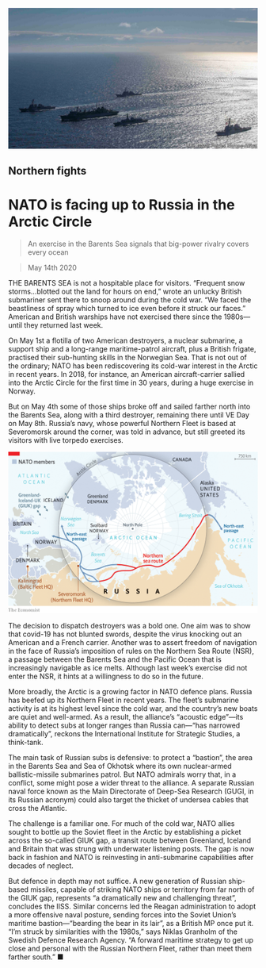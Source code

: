 ![](./images/20200516_EUP501.jpg)

## Northern fights

# NATO is facing up to Russia in the Arctic Circle

> An exercise in the Barents Sea signals that big-power rivalry covers every ocean

> May 14th 2020

THE BARENTS SEA is not a hospitable place for visitors. “Frequent snow storms…blotted out the land for hours on end,” wrote an unlucky British submariner sent there to snoop around during the cold war. “We faced the beastliness of spray which turned to ice even before it struck our faces.” American and British warships have not exercised there since the 1980s—until they returned last week.

On May 1st a flotilla of two American destroyers, a nuclear submarine, a support ship and a long-range maritime-patrol aircraft, plus a British frigate, practised their sub-hunting skills in the Norwegian Sea. That is not out of the ordinary; NATO has been rediscovering its cold-war interest in the Arctic in recent years. In 2018, for instance, an American aircraft-carrier sallied into the Arctic Circle for the first time in 30 years, during a huge exercise in Norway.

But on May 4th some of those ships broke off and sailed farther north into the Barents Sea, along with a third destroyer, remaining there until VE Day on May 8th. Russia’s navy, whose powerful Northern Fleet is based at Severomorsk around the corner, was told in advance, but still greeted its visitors with live torpedo exercises.

![](./images/20200516_EUM964.png)

The decision to dispatch destroyers was a bold one. One aim was to show that covid-19 has not blunted swords, despite the virus knocking out an American and a French carrier. Another was to assert freedom of navigation in the face of Russia’s imposition of rules on the Northern Sea Route (NSR), a passage between the Barents Sea and the Pacific Ocean that is increasingly navigable as ice melts. Although last week’s exercise did not enter the NSR, it hints at a willingness to do so in the future.

More broadly, the Arctic is a growing factor in NATO defence plans. Russia has beefed up its Northern Fleet in recent years. The fleet’s submarine activity is at its highest level since the cold war, and the country’s new boats are quiet and well-armed. As a result, the alliance’s “acoustic edge”—its ability to detect subs at longer ranges than Russia can—“has narrowed dramatically”, reckons the International Institute for Strategic Studies, a think-tank.

The main task of Russian subs is defensive: to protect a “bastion”, the area in the Barents Sea and Sea of Okhotsk where its own nuclear-armed ballistic-missile submarines patrol. But NATO admirals worry that, in a conflict, some might pose a wider threat to the alliance. A separate Russian naval force known as the Main Directorate of Deep-Sea Research (GUGI, in its Russian acronym) could also target the thicket of undersea cables that cross the Atlantic.

The challenge is a familiar one. For much of the cold war, NATO allies sought to bottle up the Soviet fleet in the Arctic by establishing a picket across the so-called GIUK gap, a transit route between Greenland, Iceland and Britain that was strung with underwater listening posts. The gap is now back in fashion and NATO is reinvesting in anti-submarine capabilities after decades of neglect.

But defence in depth may not suffice. A new generation of Russian ship-based missiles, capable of striking NATO ships or territory from far north of the GIUK gap, represents “a dramatically new and challenging threat”, concludes the IISS. Similar concerns led the Reagan administration to adopt a more offensive naval posture, sending forces into the Soviet Union’s maritime bastion—“bearding the bear in its lair”, as a British MP once put it. “I’m struck by similarities with the 1980s,” says Niklas Granholm of the Swedish Defence Research Agency. “A forward maritime strategy to get up close and personal with the Russian Northern Fleet, rather than meet them farther south.” ■